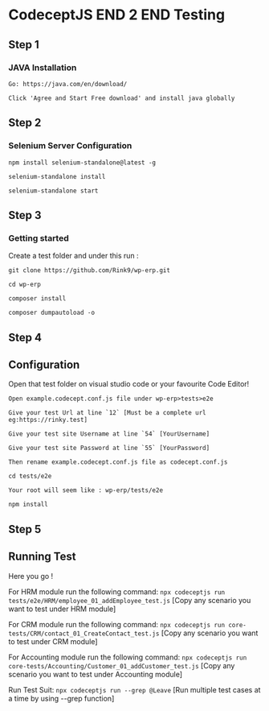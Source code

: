 # CodeceptJS END 2 END Testing #

## Step 1
### JAVA Installation
```
Go: https://java.com/en/download/
```
```
Click 'Agree and Start Free download' and install java globally
```
## Step 2
### Selenium Server Configuration

```
npm install selenium-standalone@latest -g
```
```
selenium-standalone install
```
```
selenium-standalone start
```

## Step 3
### Getting started

Create a test folder and under this run :

```
git clone https://github.com/Rink9/wp-erp.git
```
```
cd wp-erp
```
```
composer install
```
```
composer dumpautoload -o
```

## Step 4
## Configuration
 
Open that test folder on visual studio code or your favourite Code Editor!

```
Open example.codecept.conf.js file under wp-erp>tests>e2e
```
```
Give your test Url at line `12` [Must be a complete url eg:https://rinky.test]
```
```
Give your test site Username at line `54` [YourUsername]
```
```
Give your test site Password at line `55` [YourPassword]
```
```
Then rename example.codecept.conf.js file as codecept.conf.js
```
```
cd tests/e2e
```
```
Your root will seem like : wp-erp/tests/e2e 
```
```
npm install
```

## Step 5

## Running Test

Here you go !

For HRM module run the following command:
`npx codeceptjs run tests/e2e/HRM/employee_01_addEmployee_test.js` [Copy any scenario you want to test under HRM module]

For CRM module run the following command:
`npx codeceptjs run core-tests/CRM/contact_01_CreateContact_test.js` [Copy any scenario you want to test under CRM module]

For Accounting module run the following command:
`npx codeceptjs run core-tests/Accounting/Customer_01_addCustomer_test.js` [Copy any scenario you want to test under Accounting module]

Run Test Suit:
`npx codeceptjs run --grep @Leave`  [Run multiple test cases at a time by using --grep function]


   
